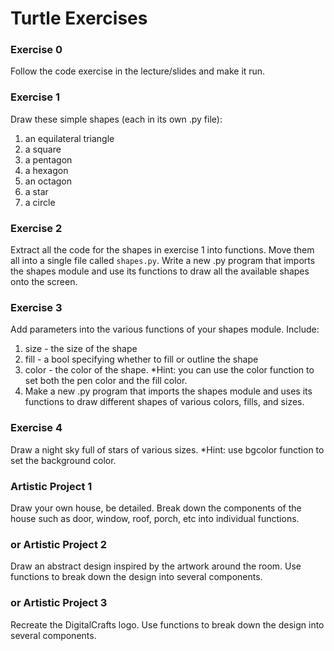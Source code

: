 # Turtle Exercises

### Exercise 0

Follow the code exercise in the lecture/slides and make it run.

### Exercise 1

Draw these simple shapes (each in its own .py file):

1. an equilateral triangle
2. a square
3. a pentagon
4. a hexagon
5. an octagon
6. a star
7. a circle
### Exercise 2

Extract all the code for the shapes in exercise 1 into functions. Move them all into a single file called `shapes.py`. Write a new .py program that imports the shapes module and use its functions to draw all the available shapes onto the screen.

### Exercise 3

Add parameters into the various functions of your shapes module. Include:

1. size - the size of the shape
2. fill - a bool specifying whether to fill or outline the shape
3. color - the color of the shape.
*Hint: you can use the color function to set both the pen color and the fill color.
4. Make a new .py program that imports the shapes module and uses its functions to draw different shapes of various colors, fills, and sizes.
### Exercise 4

Draw a night sky full of stars of various sizes. *Hint: use bgcolor function to set the background color.

### Artistic Project 1

Draw your own house, be detailed. Break down the components of the house such as door, window, roof, porch, etc into individual functions.

### or Artistic Project 2

Draw an abstract design inspired by the artwork around the room. Use functions to break down the design into several components.

### or Artistic Project 3

Recreate the DigitalCrafts logo. Use functions to break down the design into several components.
